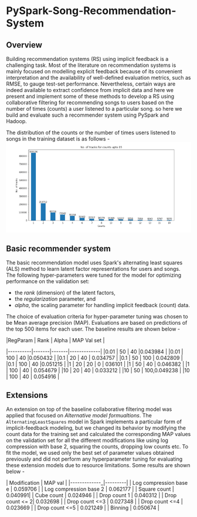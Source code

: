# PySpark-Song-Recommendation-System

## Overview
Building recommendation systems (RS) using implicit feedback is a challenging task. Most of the literature on recommendation systems is mainly focused on modelling explicit feedback because of its convenient interpretation and the availability of well-defined evaluation metrics, such as RMSE, to gauge test-set performance. Nevertheless, certain ways are indeed available to extract confidence from implicit data and here we present and implement some of these methods to develop a RS using collaborative filtering for recommending songs to users based on the number of times (counts) a user listened to a particular song. so here we build and evaluate such a recommender system using PySpark and Hadoop.

The distribution of the counts or the number of times users listened to songs in the training dataset is as follows - 
![Counts ](Counts.png)


## Basic recommender system

The basic recommendation model uses Spark's alternating least squares (ALS) method to learn latent factor representations for users and songs. The following hyper-parameters were tuned for the model for optimizing performance on the validation set:

  - the *rank* (dimension) of the latent factors,
  - the *regularization* parameter, and
  - *alpha*, the scaling parameter for handling implicit feedback (count) data.

The choice of evaluation criteria for hyper-parameter tuning was chosen to be Mean average precision (MAP). Evaluations are based on predictions of the top 500 items for each user. The baseline results are shown below - 

|RegParam |  Rank | Alpha | MAP Val set |

|----------|-------|-------|-------------|
|0.01 | 50 | 40 |0.043984 |
|0.01 | 100 | 40 |0.050432  |
|0.1 | 20 | 40 | 0.034757  |
|0.1  | 50 | 100 | 0.042809 |
|0.1 | 100 | 40  |0.051215 |
|1 | 20 | 20 | 0 | 036101 |
|1 | 50 | 40 | 0.046382  |
|1 | 100 | 40 | 0.054679 |
|10 | 20 | 40 | 0.033212 |
|10 | 50 | 100,0.049238 |
|10 | 100 | 40 | 0.054916 |


## Extensions

An extension on top of the baseline collaborative filtering model was applied that focused on *Alternative model formualtions*. The `AlternatingLeastSquares` model in Spark implements a particular form of implicit-feedback modeling, but we changed its behavior by modifying the count data for the training set and calculated the corresponding MAP values on the validation set for all the different modifications like using log compression with base 2, squaring the counts, dropping low counts etc. To fit the model, we used only the best set of parameter values obtained previously and did not perform any hyperparameter tuning for evaluating these extension models due to resource limitations. Some results are shown below - 

| Modification | MAP val | 
|-------------_|---------|
| Log compression base e | 0.059706 |
| Log compression base 2 | 0.062177 |
| Square count | 0.040991|
| Cube count | 0.024946 |
| Drop count 1 | 0.040312 |
| Drop count <= 2| 0.032698 |
| Drop count <=3 | 0.027348 |
| Drop count <=4 | 0.023669 |
| Drop count <=5 | 0.021249 |
| Binning |  0.050674  |